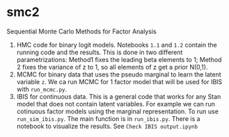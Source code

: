 # smc2
Sequential Monte Carlo Methods for Factor Analysis

1) HMC code for binary logit models. Notebooks `1.1` and `1.2` contain the running code and the results.  This is done in two different parametrizations: Method1 fixes the leading beta elements to 1; Method 2 fixes the variance of z to 1, so all elements of z get a prior N(0,1).
2) MCMC for binary data that uses the pseudo marginal to learn the latent variable `z`. We ca run MCMC for 1 factor model that will be used for IBIS with 
`run_mcmc.py`. 
3) IBIS for continuous data. This is a general code that works for any Stan model that does not contain latent variables. For example we can run cotinuous factor models using the marginal representation. To run use `run_sim_ibis.py`. The main function is in `run_ibis.py`. There is a notebook to visualize the results. See `Check IBIS output.ipynb`
